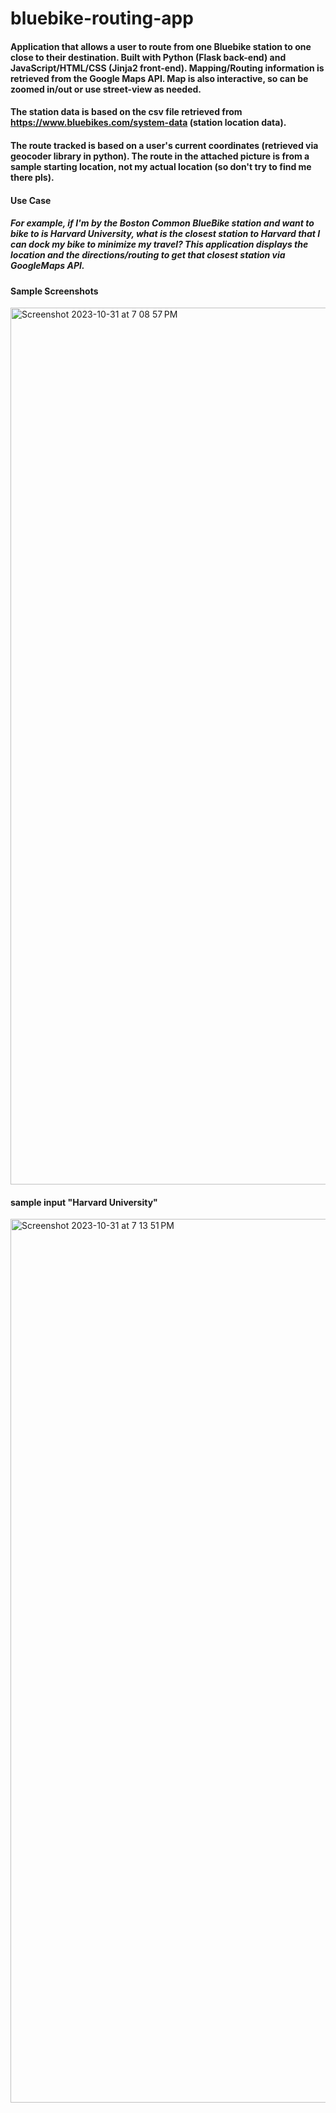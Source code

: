 # bluebike-routing-app

#### Application that allows a user to route from one Bluebike station to one close to their destination. Built with Python (Flask back-end) and JavaScript/HTML/CSS (Jinja2 front-end). Mapping/Routing information is retrieved from the Google Maps API. Map is also interactive, so can be zoomed in/out or use street-view as needed. 

#### The station data is based on the csv file retrieved from https://www.bluebikes.com/system-data (station location data). 

#### The route tracked is based on a user's current coordinates (retrieved via geocoder library in python). The route in the attached picture is from a sample starting location, not my actual location (so don't try to find me there pls). 


#### Use Case
##### For example, if I'm by the Boston Common BlueBike station and want to bike to is Harvard University, what is the closest station to Harvard that I can dock my bike to minimize my travel? This application displays the location and the directions/routing to get that closest station via GoogleMaps API. 

#### Sample Screenshots
<img width="1403" alt="Screenshot 2023-10-31 at 7 08 57 PM" src="https://github.com/ariangokhale/bluebike-routing-app/assets/55399896/4d69b67a-2892-43aa-8ae1-d78bf3691319">


#### sample input "Harvard University"
<img width="1414" alt="Screenshot 2023-10-31 at 7 13 51 PM" src="https://github.com/ariangokhale/bluebike-routing-app/assets/55399896/d4406a79-0f5e-4166-8ee2-c46816dc9c61">
